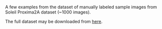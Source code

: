 A few examples from the dataset of manually labeled sample images from Soleil Proxima2A dataset (~1000 images). 

The full dataset may be downloaded from [here](https://data-analysis.synchrotron-soleil.fr/data/ai/soleil_proxima_dataset).

